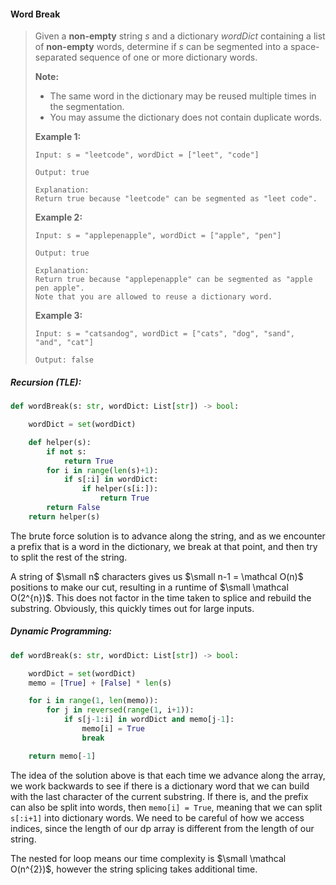 #### Word Break

> Given a **non-empty** string _s_ and a dictionary _wordDict_ containing a list of **non-empty** words, determine if _s_ can be segmented into a space-separated sequence of one or more dictionary words.
>
> **Note:**
>
> * The same word in the dictionary may be reused multiple times in the segmentation.
> * You may assume the dictionary does not contain duplicate words.
>
> **Example 1:**
>
> ```
> Input: s = "leetcode", wordDict = ["leet", "code"]
>
> Output: true
>
> Explanation: 
> Return true because "leetcode" can be segmented as "leet code".
> ```
>
> **Example 2:**
>
> ```
> Input: s = "applepenapple", wordDict = ["apple", "pen"]
>
> Output: true
>
> Explanation: 
> Return true because "applepenapple" can be segmented as "apple pen apple".
> Note that you are allowed to reuse a dictionary word.
> ```
>
> **Example 3:**
>
> ```
> Input: s = "catsandog", wordDict = ["cats", "dog", "sand", "and", "cat"]
>
> Output: false
> ```

##### Recursion \(TLE\):

```py
def wordBreak(s: str, wordDict: List[str]) -> bool:

    wordDict = set(wordDict)

    def helper(s):
        if not s:
            return True
        for i in range(len(s)+1):
            if s[:i] in wordDict:
                if helper(s[i:]):
                    return True
        return False
    return helper(s)
```

The brute force solution is to advance along the string, and as we encounter a prefix that is a word in the dictionary, we break at that point, and then try to split the rest of the string.

A string of $\small n$ characters gives us $\small n-1 = \mathcal O(n)$ positions to make our cut, resulting in a runtime of $\small \mathcal O(2^{n})$. This does not factor in the time taken to splice and rebuild the substring. Obviously, this quickly times out for large inputs.

##### Dynamic Programming:

```py
def wordBreak(s: str, wordDict: List[str]) -> bool:

    wordDict = set(wordDict)
    memo = [True] + [False] * len(s)

    for i in range(1, len(memo)):
        for j in reversed(range(1, i+1)):
            if s[j-1:i] in wordDict and memo[j-1]:
                memo[i] = True
                break

    return memo[-1]
```

The idea of the solution above is that each time we advance along the array, we work backwards to see if there is a dictionary word that we can build with the last character of the current substring. If there is, and the prefix can also be split into words, then `memo[i] = True`, meaning that we can split `s[:i+1]` into dictionary words. We need to be careful of how we access indices, since the length of our dp array is different from the length of our string. 

The nested for loop means our time complexity is $\small \mathcal O(n^{2})$, however the string splicing takes additional time. 

